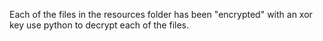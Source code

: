 Each of the files in the resources folder has been "encrypted" with an xor key
use python to decrypt each of the files.